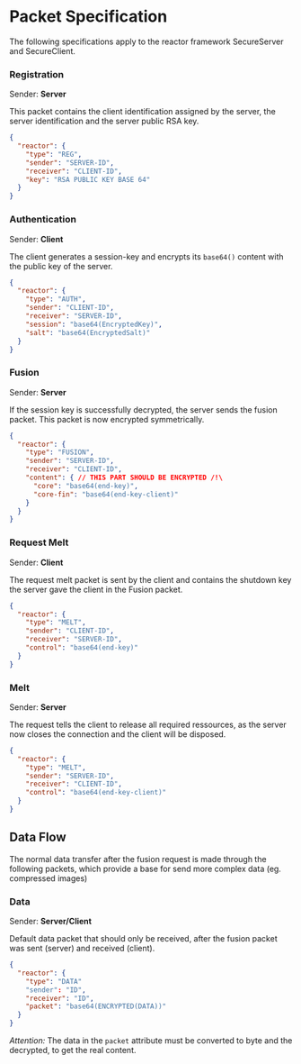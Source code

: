 # Packet Specification

The following specifications apply to the reactor framework SecureServer and SecureClient.

### Registration

Sender: **Server**

This packet contains the client identification assigned by the server, the server identification and the server public RSA key.

```json
{
  "reactor": {
    "type": "REG",
    "sender": "SERVER-ID",
    "receiver": "CLIENT-ID",
    "key": "RSA PUBLIC KEY BASE 64"
  }
}
```

### Authentication

Sender: **Client**

The client generates a session-key and encrypts its `base64()` content with the public key of the server.

```json
{
  "reactor": {
    "type": "AUTH",
    "sender": "CLIENT-ID",
    "receiver": "SERVER-ID",
    "session": "base64(EncryptedKey)",
    "salt": "base64(EncryptedSalt)"
  }
} 
```

### Fusion

Sender: **Server**

If the session key is successfully decrypted, the server sends the fusion packet. This packet is now encrypted symmetrically.

```json
{
  "reactor": {
    "type": "FUSION",
    "sender": "SERVER-ID",
    "receiver": "CLIENT-ID",
    "content": { // THIS PART SHOULD BE ENCRYPTED /!\
      "core": "base64(end-key)",
      "core-fin": "base64(end-key-client)"
    }
  }
}
```

### Request Melt

Sender: **Client**

The request melt packet is sent by the client and contains the shutdown key the server gave the client in the Fusion packet.

```json
{
  "reactor": {
    "type": "MELT",
    "sender": "CLIENT-ID",
    "receiver": "SERVER-ID",
    "control": "base64(end-key)"
  }
}
```


### Melt

Sender: **Server**

The request tells the client to release all required ressources, as the server now closes the connection and the client will be disposed.

```json
{
  "reactor": {
    "type": "MELT",
    "sender": "SERVER-ID",
    "receiver": "CLIENT-ID",
    "control": "base64(end-key-client)"
  }
}
```

## Data Flow

The normal data transfer after the fusion request is made through the following packets, which provide a base for send more complex data (eg. compressed images)

### Data

Sender:  **Server/Client**

Default data packet that should only be received, after the fusion packet was sent (server) and received (client).

```json
{
  "reactor": {
    "type": "DATA"
    "sender": "ID",
    "receiver": "ID",
    "packet": "base64(ENCRYPTED(DATA))"
  }
}
```

*Attention:* The data in the `packet` attribute must be converted to byte and the decrypted, to get the real content.